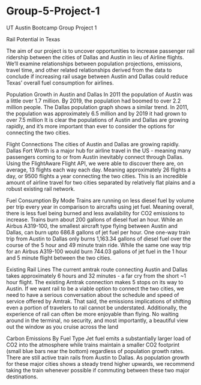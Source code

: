 # Group-5-Project-1
UT Austin Bootcamp Group Project 1

Rail Potential in Texas


The aim of our project is to uncover opportunities to increase passenger rail ridership between the cities of Dallas and Austin in lieu of Airline flights. We’ll examine relationships between population projections, emissions, travel time, and other related relationships derived from the data to conclude if increasing rail usage between Austin and Dallas could reduce Texas’ overall fuel consumption for airlines. 

Population Growth in Austin and Dallas
In 2011 the population of Austin was a little over 1.7 million. By 2019, the population had boomed to over 2.2 million people.
The Dallas population graph shows a similar trend. In 2011, the population was approximately 6.5 million and by 2019 it had grown to over 7.5 million
It is clear the populations of Austin and Dallas are growing rapidly, and it’s more important than ever to consider the options for connecting the two cities.

Flight Connections 
The cities of Austin and Dallas are growing rapidly. Dallas Fort Worth is a major hub for airline travel in the US - meaning many passengers coming to or from Austin inevitably connect through Dallas. Using the FlightAware Flight API, we were able to discover there are, on average, 13 flights each way each day. Meaning approximately 26 flights a day, or 9500 flights a year connecting the two cities. This is an incredible amount of airline travel for two cities separated by relatively flat plains and a robust existing rail network.

Fuel Consumption By Mode
Trains are running on less diesel fuel by volume per trip every year in comparison to aircrafts using jet fuel. Meaning overall, there is less fuel being burned and less availability for CO2 emissions to increase. Trains burn about 200 gallons of diesel fuel an hour. While an Airbus A319-100, the smallest aircraft type flying between Austin and Dallas, can burn upto 686.8 gallons of jet fuel per hour. One one-way train trip from Austin to Dallas only burns 1,163.34 gallons of diesel fuel over the course of the 5 hour and 49 minute train ride. While the same one way trip for an Airbus A319-100 would burn 744.03 gallons of jet fuel in the 1 hour and 5 minute flight between the two cities.

Existing Rail Lines
The current amtrak route connecting Austin and Dallas takes approximately 6 hours and 32 minutes - a far cry from the short ~1 hour flight. The existing Amtrak connection makes 5 stops on its way to Austin. If we want rail to be a viable option to connect the two cities, we need to have a serious conversation about the schedule and speed of service offered by Amtrak. That said, the emissions implications of shifting even a portion of travelers to rail cannot be understated. Additionally, the experience of rail can often be more enjoyable than flying. No waiting around in the terminal, no security, and most importantly, a beautiful view out the window as you cruise across the land

Carbon Emissions By Fuel Type
Jet fuel emits a substantially larger load of CO2 into the atmosphere while trains maintain a smaller CO2 footprint (small blue bars near the bottom) regardless of population growth rates. There are still active train rails from Austin to Dallas. As population growth for these major cities shows a steady trend higher upwards, we recommend taking the train whenever possible if commuting between these two major destinations.


